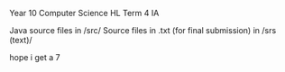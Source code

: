 Year 10 Computer Science HL Term 4 IA

Java source files in /src/
Source files in .txt (for final submission) in /srs (text)/

hope i get a 7
